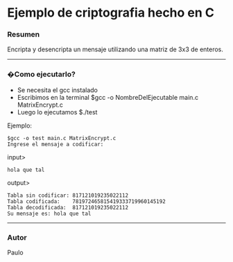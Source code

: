 # Ejemplo de criptografia hecho en C #

### Resumen ###

Encripta y desencripta un mensaje utilizando una matriz de 3x3 de enteros.
___
### �Como ejecutarlo? ###

* Se necesita el gcc instalado
* Escribimos en la terminal $gcc -o NombreDelEjecutable main.c MatrixEncrypt.c
* Luego lo ejecutamos $./test

Ejemplo:
~~~
$gcc -o test main.c MatrixEncrypt.c
Ingrese el mensaje a codificar:
~~~
input>
~~~
hola que tal
~~~
output>
~~~
Tabla sin codificar: 817121019235022112
Tabla codificada:    781972465815419333719960145192
Tabla decodificada:  817121019235022112
Su mensaje es: hola que tal
~~~
___
### Autor ###

Paulo